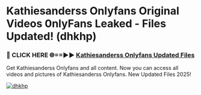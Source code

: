 # Kathiesanderss Onlyfans Original Videos 0nlyFans Leaked - Files Updated! (dhkhp)

<h3>🔴 CLICK HERE 🌐==►► <a href="https://tinyurl.com/ms9xzufz" rel="nofollow">Kathiesanderss Onlyfans Updated Files</a></h3>

Get Kathiesanderss Onlyfans and all content. Now you can access all videos and pictures of Kathiesanderss Onlyfans. New Updated Files 2025!

[![dhkhp](https://i.imgur.com/ppqm5kG.gif)](https://tinyurl.com/ms9xzufz)
